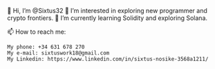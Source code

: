 👋 Hi, I’m @Sixtus32
👀 I’m interested in exploring new programmer and crypto frontiers.
🌱 I’m currently learning Solidity and exploring Solana.

📫 How to reach me:
    
    My phone: +34 631 678 270
    My e-mail: sixtuswork18@gmail.com
    My Linkedin: https://www.linkedin.com/in/sixtus-nosike-3568a1211/
